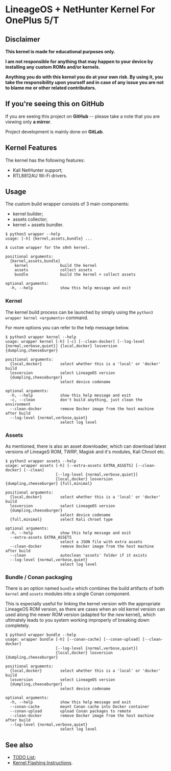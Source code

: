 # LineageOS + NetHunter Kernel For OnePlus 5/T

## **Disclaimer**

**This kernel is made for educational purposes only.**

**I am not responsible for anything that may happen to your device by installing any custom ROMs and/or kernels.**

**Anything you do with this kernel you do at your own risk. By using it, you take the responsibility upon yourself and in case of any issue you are not to blame me or other related contributors.**


## **If you're seeing this on GitHub**

If you are seeing this project on **GitHub** -- please take a note that you are viewing only **a mirror**.

Project development is mainly done on **GitLab**.


## **Kernel Features**

The kernel has the following features:

- Kali NetHunter support;
- RTL8812AU Wi-Fi drivers.


## **Usage**

The custom build wrapper consists of 3 main components:

- kernel builder;
- assets collector;
- kernel + assets bundler.

```help
$ python3 wrapper --help
usage: [-h] {kernel,assets,bundle} ...

A custom wrapper for the s0nh kernel.

positional arguments:
  {kernel,assets,bundle}
    kernel              build the kernel
    assets              collect assets
    bundle              build the kernel + collect assets

optional arguments:
  -h, --help            show this help message and exit
```


### **Kernel**

The kernel build process can be launched by simply using the `python3 wrapper kernel <arguments>` command.

For more options you can refer to the help message below.

```help
$ python3 wrapper kernel --help
usage: wrapper kernel [-h] [-c] [--clean-docker] [--log-level {normal,verbose,quiet}] {local,docker} losversion {dumpling,cheeseburger}

positional arguments:
  {local,docker}        select whether this is a 'local' or 'docker' build
  losversion            select LineageOS version
  {dumpling,cheeseburger}
                        select device codename

optional arguments:
  -h, --help            show this help message and exit
  -c, --clean           don't build anything, just clean the environment
  --clean-docker        remove Docker image from the host machine after build
  --log-level {normal,verbose,quiet}
                        select log level
```


### **Assets**

As mentioned, there is also an asset downloader, which can download latest versions of LineageS ROM, TWRP, Magisk and it's modules, Kali Chroot etc.

```help
$ python3 wrapper assets --help
usage: wrapper assets [-h] [--extra-assets EXTRA_ASSETS] [--clean-docker] [--clean]
                      [--log-level {normal,verbose,quiet}]
                      {local,docker} losversion {dumpling,cheeseburger} {full,minimal}

positional arguments:
  {local,docker}        select whether this is a 'local' or 'docker' build
  losversion            select LineageOS version
  {dumpling,cheeseburger}
                        select device codename
  {full,minimal}        select Kali chroot type

optional arguments:
  -h, --help            show this help message and exit
  --extra-assets EXTRA_ASSETS
                        select a JSON file with extra assets
  --clean-docker        remove Docker image from the host machine after build
  --clean               autoclean 'assets' folder if it exists
  --log-level {normal,verbose,quiet}
                        select log level
```


### **Bundle / Conan packaging**

There is an option named `bundle` which combines the build artifacts of both `kernel` and `assets` modules into a single Conan component.

This is especially useful for linking the kernel version with the appropriate LineageOS ROM version, as there are cases when an old kernel version can used along the newer ROM version (adapted for the *new* kernel), which ultimately leads to you system working improperly of breaking down completely.

```help
$ python3 wrapper bundle --help
usage: wrapper bundle [-h] [--conan-cache] [--conan-upload] [--clean-docker]
                      [--log-level {normal,verbose,quiet}]
                      {local,docker} losversion {dumpling,cheeseburger}

positional arguments:
  {local,docker}        select whether this is a 'local' or 'docker' build
  losversion            select LineageOS version
  {dumpling,cheeseburger}
                        select device codename

optional arguments:
  -h, --help            show this help message and exit
  --conan-cache         mount Conan cache into Docker container
  --conan-upload        upload Conan packages to remote
  --clean-docker        remove Docker image from the host machine after build
  --log-level {normal,verbose,quiet}
                        select log level
```


## **See also**

- [TODO List](documentation/TODO.md);
- [Kernel Flashing Instructions](documentation/FLASHING.md).
